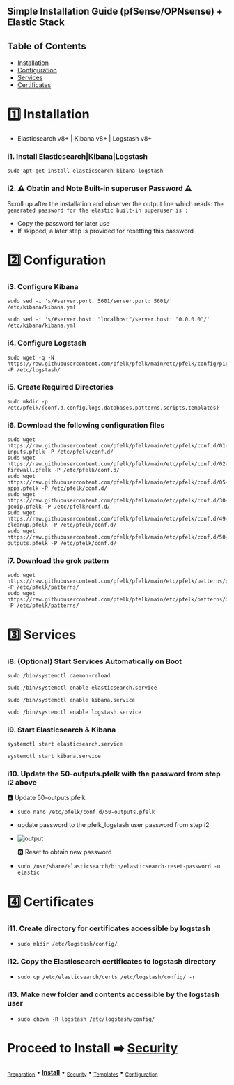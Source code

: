 ## Simple Installation Guide (pfSense/OPNsense) + Elastic Stack 

## Table of Contents

- [Installation](#installation)
- [Configuration](#configuration)
- [Services](#services)
- [Certificates](#certificates)

# 1️⃣ Installation
- Elasticsearch v8+ | Kibana v8+ | Logstash v8+

### i1. Install Elasticsearch|Kibana|Logstash
```
sudo apt-get install elasticsearch kibana logstash
```

### i2. ⚠️ Obatin and Note Built-in superuser Password ⚠️ 
Scroll up after the installation and observer the output line which reads: `The generated password for the elastic built-in superuser is :`
- Copy the password for later use
- If skipped, a later step is provided for resetting this password

# 2️⃣ Configuration

### i3. Configure Kibana
```
sudo sed -i 's/#server.port: 5601/server.port: 5601/'  /etc/kibana/kibana.yml
```
```
sudo sed -i 's/#server.host: "localhost"/server.host: "0.0.0.0"/' /etc/kibana/kibana.yml
```

### i4. Configure Logstash
```
sudo wget -q -N https://raw.githubusercontent.com/pfelk/pfelk/main/etc/pfelk/config/pipelines.yml -P /etc/logstash/
```

### i5. Create Required Directories
```
sudo mkdir -p /etc/pfelk/{conf.d,config,logs,databases,patterns,scripts,templates}
```

### i6. Download the following configuration files
```
sudo wget https://raw.githubusercontent.com/pfelk/pfelk/main/etc/pfelk/conf.d/01-inputs.pfelk -P /etc/pfelk/conf.d/
sudo wget https://raw.githubusercontent.com/pfelk/pfelk/main/etc/pfelk/conf.d/02-firewall.pfelk -P /etc/pfelk/conf.d/
sudo wget https://raw.githubusercontent.com/pfelk/pfelk/main/etc/pfelk/conf.d/05-apps.pfelk -P /etc/pfelk/conf.d/
sudo wget https://raw.githubusercontent.com/pfelk/pfelk/main/etc/pfelk/conf.d/30-geoip.pfelk -P /etc/pfelk/conf.d/
sudo wget https://raw.githubusercontent.com/pfelk/pfelk/main/etc/pfelk/conf.d/49-cleanup.pfelk -P /etc/pfelk/conf.d/
sudo wget https://raw.githubusercontent.com/pfelk/pfelk/main/etc/pfelk/conf.d/50-outputs.pfelk -P /etc/pfelk/conf.d/
```

### i7. Download the grok pattern
```
sudo wget https://raw.githubusercontent.com/pfelk/pfelk/main/etc/pfelk/patterns/pfelk.grok -P /etc/pfelk/patterns/
sudo wget https://raw.githubusercontent.com/pfelk/pfelk/main/etc/pfelk/patterns/openvpn.grok -P /etc/pfelk/patterns/
```

# 3️⃣ Services

### i8. (Optional) Start Services Automatically on Boot 
```
sudo /bin/systemctl daemon-reload
```
```
sudo /bin/systemctl enable elasticsearch.service
```
```
sudo /bin/systemctl enable kibana.service
```
```
sudo /bin/systemctl enable logstash.service
```

### i9. Start Elasticsearch & Kibana
```
systemctl start elasticsearch.service
```
```
systemctl start kibana.service
```

### i10. Update the 50-outputs.pfelk with the password from step i2 above

  🅰️ Update 50-outputs.pfelk 
- `sudo nano /etc/pfelk/conf.d/50-outputs.pfelk`
- update password to the pfelk_logstash user password from step i2
- ![output](https://github.com/pfelk/pfelk/raw/main/Images/security/50-outputs.png)

  🅱️ Reset to obtain new password
- `sudo /usr/share/elasticsearch/bin/elasticsearch-reset-password -u elastic`


# 4️⃣ Certificates

### i11. Create directory for certificates accessible by logstash
- `sudo mkdir /etc/logstash/config/`

### i12. Copy the Elasticsearch certificates to logstash directory
- `sudo cp /etc/elasticsearch/certs /etc/logstash/config/ -r`

### i13. Make new folder and contents accessible by the logstash user
- `sudo chown -R logstash /etc/logstash/config/`


# Proceed to Install ➡️ [Security](security.md)

<sub>[Preparation](preparation.md)</sub> • **[Install](install.md)** • <sub>[Security](security.md)</sub> • <sub>[Templates](templates.md)</sub> • <sub>[Configuration](configuration.md)</sub>
